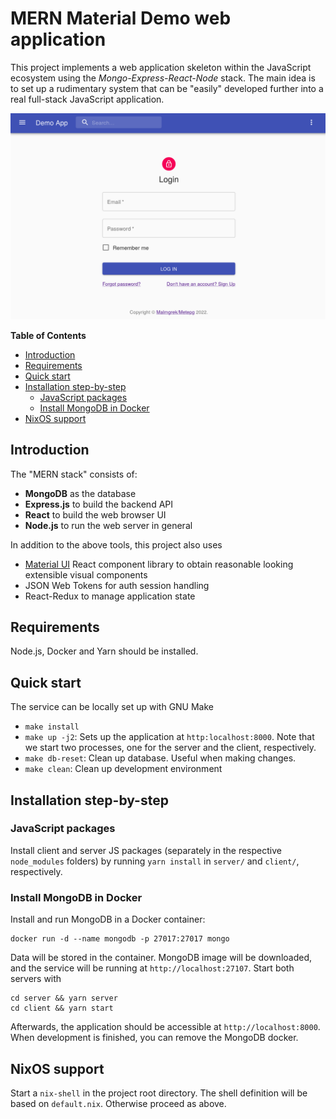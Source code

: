 # MERN Material Demo web application

This project implements a web application skeleton within the JavaScript
ecosystem using the _Mongo-Express-React-Node_ stack. The main idea is to set up
a rudimentary system that can be "easily" developed further into a real
full-stack JavaScript application. 

![Screenshot](https://raw.githubusercontent.com/malmgrek/mern-material-demo/develop/resources/screenshot.png
"Landing page")

<!-- markdown-toc start - Don't edit this section. Run M-x markdown-toc-refresh-toc -->
**Table of Contents**

  - [Introduction](#introduction)
  - [Requirements](#requirements)
  - [Quick start](#quick-start)
  - [Installation step-by-step](#installation-step-by-step)
      - [JavaScript packages](#javascript-packages)
      - [Install MongoDB in Docker](#install-mongodb-in-docker)
  - [NixOS support](#nixos-support)

<!-- markdown-toc end -->


## Introduction

The "MERN stack" consists of:

- **MongoDB** as the database
- **Express.js** to build the backend API
- **React** to build the web browser UI
- **Node.js** to run the web server in general

In addition to the above tools, this project also uses

- [Material UI](www.mui.com "Visit MUI.com") React component library to obtain
  reasonable looking extensible visual components
- JSON Web Tokens for auth session handling
- React-Redux to manage application state

## Requirements

Node.js, Docker and Yarn should be installed.

## Quick start

The service can be locally set up with GNU Make

  - `make install` 
  - `make up -j2`: Sets up the application at `http:localhost:8000`. Note that
    we start two processes, one for the server and the client, respectively.
  - `make db-reset`: Clean up database. Useful when making changes.
  - `make clean`: Clean up development environment

## Installation step-by-step

### JavaScript packages

Install client and server JS packages (separately in the respective
`node_modules` folders) by running `yarn install` in `server/` and `client/`,
respectively.

### Install MongoDB in Docker

Install and run MongoDB in a Docker container:

``` shell
docker run -d --name mongodb -p 27017:27017 mongo
```

Data will be stored in the container. MongoDB image will be downloaded, and the
service will be running at `http://localhost:27107`. Start both servers with

``` shell
cd server && yarn server
cd client && yarn start
```

Afterwards, the application should be accessible at `http://localhost:8000`. When
development is finished, you can remove the MongoDB docker.

## NixOS support

Start a `nix-shell` in the project root directory. The shell definition will
be based on `default.nix`. Otherwise proceed as above.

<!-- ### Docker-compose -->


